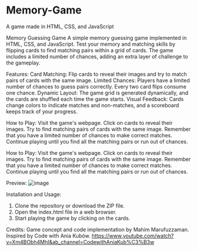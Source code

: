 # Memory-Game
A game made in HTML, CSS, and JavaScript

Memory Guessing Game
A simple memory guessing game implemented in HTML, CSS, and JavaScript. Test your memory and matching skills by flipping cards to find matching pairs within a grid of cards. The game includes a limited number of chances, adding an extra layer of challenge to the gameplay.

Features:
Card Matching: Flip cards to reveal their images and try to match pairs of cards with the same image.
Limited Chances: Players have a limited number of chances to guess pairs correctly. Every two card flips consume one chance.
Dynamic Layout: The game grid is generated dynamically, and the cards are shuffled each time the game starts.
Visual Feedback: Cards change colors to indicate matches and non-matches, and a scoreboard keeps track of your progress.

How to Play:
Visit the game's webpage.
Click on cards to reveal their images.
Try to find matching pairs of cards with the same image.
Remember that you have a limited number of chances to make correct matches.
Continue playing until you find all the matching pairs or run out of chances.

How to Play:
Visit the game's webpage.
Click on cards to reveal their images.
Try to find matching pairs of cards with the same image.
Remember that you have a limited number of chances to make correct matches.
Continue playing until you find all the matching pairs or run out of chances.

Preview:
![image](https://github.com/MM120-i/Memory-Game/assets/80307451/59ea95c7-0e46-464f-a8e8-c526f6bc2715)

Installation and Usage:
1) Clone the repository or download the ZIP file.
2) Open the index.html file in a web browser.
3) Start playing the game by clicking on the cards.

Credits:
Game concept and code implementation by Mahim Marufuzzaman. Inspired by Code with Ania Kubów.
https://www.youtube.com/watch?v=Xm4BObh4MhI&ab_channel=CodewithAniaKub%C3%B3w


